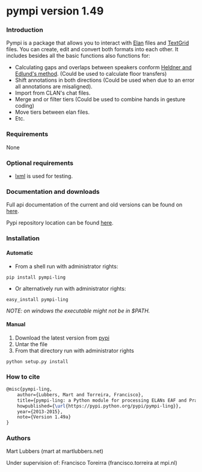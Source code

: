 pympi version 1.49
==================
### Introduction
Pympi is a package that allows you to interact with [Elan][1] files and
[TextGrid][2] files. You can create, edit and convert both formats into each
other. It includes besides all the basic functions also functions for:
- Calculating gaps and overlaps between speakers conform [Heldner and Edlund's
  method][3]. (Could be used to calculate floor transfers)
- Shift annotations in both directions (Could be used when due to an error all
  annotations are misaligned).
- Import from CLAN's chat files.
- Merge and or filter tiers (Could be used to combine hands in gesture coding)
- Move tiers between elan files.
- Etc.

### Requirements
None

### Optional requirements
- [lxml][4] is used for testing.

### Documentation and downloads
Full api documentation of the current and old versions can be found on [here][5].

Pypi repository location can be found [here][6].

### Installation
#### Automatic
- From a shell run with administrator rights:
```Shell
pip install pympi-ling
```
- Or alternatively run with administrator rights:
```Shell
easy_install pympi-ling
```

*NOTE: on windows the executable might not be in $PATH.*

#### Manual
1. Download the latest version from [pypi][5]
2. Untar the file
3. From that directory run with administrator rights
```Shell
python setup.py install
```

### How to cite
```tex
@misc{pympi-ling,
	author={Lubbers, Mart and Torreira, Francisco},
	title={pympi-ling: a Python module for processing ELANs EAF and Praats TextGrid annotation files.},
	howpublished={\url{https://pypi.python.org/pypi/pympi-ling}},
	year={2013-2015},
	note={Version 1.49a}
}
```

### Authors
Mart Lubbers (mart at martlubbers.net)

Under supervision of:
Francisco Toreirra (francisco.torreira at mpi.nl)

[1]: https://tla.mpi.nl/tools/tla-tools/elan/
[2]: http://www.fon.hum.uva.nl/praat/
[3]: http://www.sciencedirect.com/science/article/pii/S0095447010000628
[4]: http://lxml.de/
[5]: http://dopefishh.github.io/pympi/
[6]: https://pypi.python.org/pypi/pympi-ling/
